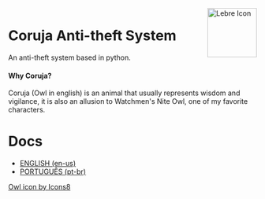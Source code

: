 <img src="/assets/icon-lebre.png" alt="Lebre Icon" width="100px" align="right">


# Coruja Anti-theft System
An anti-theft system  based in python.

#### Why Coruja?

Coruja (Owl in english) is an animal that usually represents wisdom and vigilance, it is also an allusion to Watchmen's Nite Owl, one of my favorite characters. 

# Docs

 - [ENGLISH (en-us)](README-en-us.md)
 - [PORTUGUÊS (pt-br)](README-pt-br.md)


<a href="https://icons8.com/icon/95136/owl">Owl icon by Icons8</a>